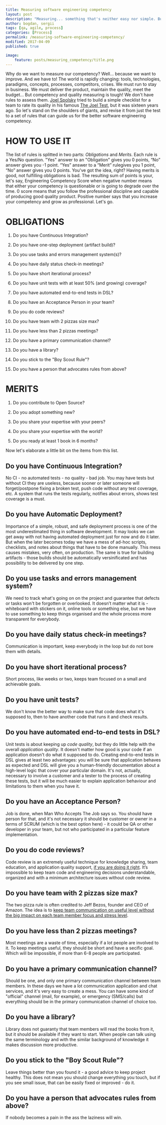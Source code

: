 ```yaml
---
title: Measuring software engineering competency
layout: post
description: "Measuring... something that's neither easy nor simple. But let's try!"
author: bogdan, sergii
tags: [qa, agile, process]
categories: [Process]
permalink: /measuring-software-engineering-competency/
modified: 2017-04-09
published: true

image:
    feature: posts/measuring_competency/title.png
---
```



Why do we want to measure our competency? Well... because we want to improve. And we have to! The world is rapidly changing: tools, technologies, paradigms, concepts, processes, competitors, crises. We must run to stay in business. We must deliver the product, maintain the quality, meet the budget...
But competency and quality measuring is tough! We don't have rules to assess them. [Joel Spolsky](http://www.joelonsoftware.com/) tried to build a simple checklist for a team to rate its quality in his famous [The Joel Test](http://www.joelonsoftware.com/articles/fog0000000043.html), but it was sixteen years ago. So let's stand on the shoulders of giants, and revise it from just the test to a set of rules that can guide us for the better software engineering competency.  
 
<!-- more -->

# HOW TO USE IT


The list of rules is splitted in two parts: *Obligations* and *Merits*. Each rule is a Yes/No question. "Yes" answer to an "Obligation" gives you 0 points, “No” answer gives you -1 point. “Yes” answer to a “Merit” rulegives you 1 point, “No” answer gives you 0 points. You've got the idea, right? Having merits is good, not fulfilling obligations is bad.
The resulting sum of points is your, let's say, Engineering Competency Score when negative number means that either your competency is questionable or is going to degrade over the time. 0 score means that you follow the professional discipline and capable of producing good quality product. Positive number says that you increase your competency and grow as professional.
Let's go.

# OBLIGATIONS

1. Do you have Continuous Integration?

2. Do you have one-step deployment (artifact build)?

3. Do you use tasks and errors management system(s)?

4. Do you have daily status check-in meetings?

5. Do you have short iterational process?

6. Do you have unit tests with at least 50% (and growing) coverage?

7. Do you have automated end-to-end tests in DSL?

8. Do you have an Acceptance Person in your team?

9. Do you do code reviews?

10. Do you have team with 2 pizzas size max?

11. Do you have less than 2 pizzas meetings?

12. Do you have a primary communication channel?

13. Do you have a library?

14. Do you stick to the "Boy Scout Rule"?

15. Do you have a person that advocates rules from above?

# MERITS

1. Do you contribute to Open Source?

2. Do you adopt something new?

3. Do you share your expertise with your peers?

4. Do you share your expertise with the world?

5. Do you ready at least 1 book in 6 months?

Now let's elaborate a little bit on the items from this list.

## Do you have Continuous Integration?

No CI - no automated tests - no quality - bad job. You may have tests but without CI they are useless, because sooner or later someone will forget/postpone fixing a broken test, push code without any test coverage, etc. A system that runs the tests regularly, notifies about errors, shows test coverage is a must.

## Do you have Automatic Deployment?

Importance of a simple, robust, and safe deployment process is one of the most underestimated thing in software development. It may looks we can get away with not having automated deployment just for now and do it later. But when the later becomes today we have a mess of ad-hoc scripts, checklists, and notes about things that have to be done manually. This mess causes mistakes, very often, on production. The same is true for building artifacts - those builds should be automatically versinificated and has possibility to be delivered by one step. 

## Do you use tasks and errors management system?

We need to track what's going on on the project and guarantee that defects or tasks won't be forgotten or overlooked. It doesn’t matter what it is - whiteboard with stickers on it, online tools or something else, but we have to use something to keep things organised and the whole process more transparent for everybody. 

## Do you have daily status check-in meetings?

Communication is important, keep everybody in the loop but do not bore them with details. 

## Do you have short iterational process?

Short process, like weeks or two, keeps team focused on a small and achievable goals.

## Do you have unit tests?

We don't know the better way to make sure that code does what it's supposed to, then to have another code that runs it and check results.

## Do you have automated end-to-end tests in DSL?

Unit tests is about keeping up *code quality*, but they do little help with the overall *application quality*. It doesn't matter how good is your code if an application doesn't do what it supposed to do. Creating end-to-end tests in DSL gives at least two advantages: you will be sure that application behaves as expected and DSL will give you a human-friendly documentation about a high-level logic that cover your particular domain. It's not, actually, necessary to involve a customer and a tester to the process of creating these tests, but it will be much easier to explain application behaviour and limitations to them when you have it.

## Do you have an Acceptance Person?

Job is done, when Man Who Accepts The Job says so. You should have person for that, and it's not necessary it should be customer or owner in a terms of SCRUM (which is the best option here) - it could be QA or other developer in your team, but not who participated in a particular feature implementation.

## Do you do code reviews?

Code review is an extremely useful technique for knowledge sharing, team education, and application quality support, [if you are doing it right](http://www.savvyclutch.com/process/Make-Code-Review-Useful-Again/). It’s impossible to keep team code and engineering decisions understandable, organized and with a minimum architecture issues without code review.

## Do you have team with 2 pizzas size max?

The two pizza rule is often credited to Jeff Bezos, founder and CEO of Amazon. The idea is to [keep team communication on useful level without the big impact on each team member focus and stress level](http://blog.idonethis.com/two-pizza-team/). 

## Do you have less than 2 pizzas meetings?

Most meetings are a waste of time, especially if a lot people are involved to it. To keep meetings useful, they should be short and have a secific goal. Which will be impossible, if more than 6-8 people are participated. 

## Do you have a primary communication channel?

Should be one, and only one primary communication channel between team members. In these days we have a lot communication application and chat services, and it's very easy to create a mess. You can have some kind of "official" channel (mail, for example), or emergency (SMS/calls) but everything should be in the primary communication channel of choice too. 

## Do you have a library?

Library does not guaranty that team members will read the books from it, but it should be available if they want to start. When people can talk using the same terminology and with the similar background of knowledge it makes discussion more productive.  

## Do you stick to the "Boy Scout Rule"?

Leave things better than you found it - a good advice to keep project healthy. This does not mean you should change everything you touch, but if you see small issue, that can be easily fixed or improved -  do it.

## Do you have a person that advocates rules from above?

If nobody becomes a pain in the ass the laziness will win.
